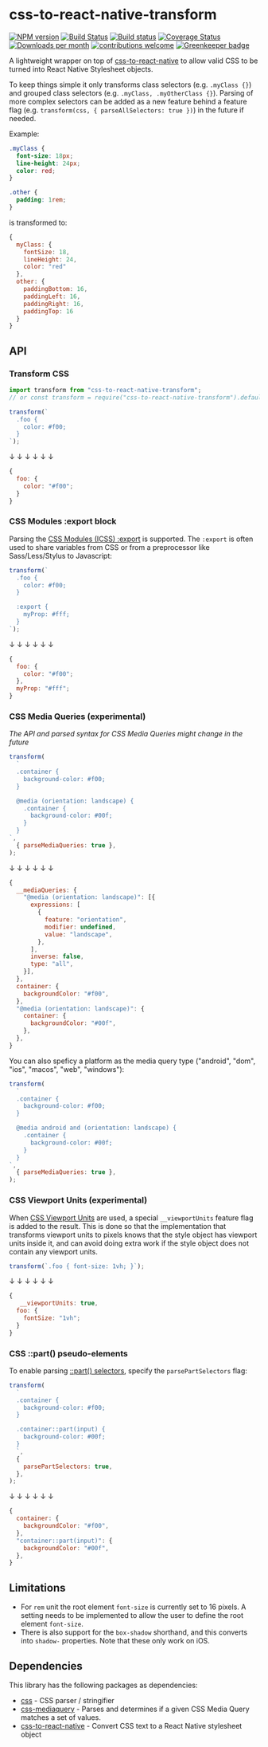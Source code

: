 # css-to-react-native-transform

[![NPM version](http://img.shields.io/npm/v/css-to-react-native-transform.svg)](https://www.npmjs.org/package/css-to-react-native-transform)
[![Build Status](https://travis-ci.org/kristerkari/css-to-react-native-transform.svg?branch=master)](https://travis-ci.org/kristerkari/css-to-react-native-transform)
[![Build status](https://ci.appveyor.com/api/projects/status/75s8ls2m47by8b1x/branch/master?svg=true)](https://ci.appveyor.com/project/kristerkari/css-to-react-native-transform/branch/master)
[![Coverage Status](https://coveralls.io/repos/github/kristerkari/css-to-react-native-transform/badge.svg?branch=master)](https://coveralls.io/github/kristerkari/css-to-react-native-transform?branch=master)
[![Downloads per month](https://img.shields.io/npm/dm/css-to-react-native-transform.svg)](http://npmcharts.com/compare/css-to-react-native-transform)
[![contributions welcome](https://img.shields.io/badge/contributions-welcome-brightgreen.svg?style=flat)](https://egghead.io/courses/how-to-contribute-to-an-open-source-project-on-github)
[![Greenkeeper badge](https://badges.greenkeeper.io/kristerkari/css-to-react-native-transform.svg)](https://greenkeeper.io/)

A lightweight wrapper on top of
[css-to-react-native](https://github.com/styled-components/css-to-react-native)
to allow valid CSS to be turned into React Native Stylesheet objects.

To keep things simple it only transforms class selectors (e.g. `.myClass {}`) and grouped class selectors (e.g. `.myClass, .myOtherClass {}`). Parsing of more complex selectors can be added as a new feature behind a feature flag (e.g. `transform(css, { parseAllSelectors: true })`) in the future if needed.

Example:

```css
.myClass {
  font-size: 18px;
  line-height: 24px;
  color: red;
}

.other {
  padding: 1rem;
}
```

is transformed to:

```js
{
  myClass: {
    fontSize: 18,
    lineHeight: 24,
    color: "red"
  },
  other: {
    paddingBottom: 16,
    paddingLeft: 16,
    paddingRight: 16,
    paddingTop: 16
  }
}
```

## API

### Transform CSS

```js
import transform from "css-to-react-native-transform";
// or const transform = require("css-to-react-native-transform").default;

transform(`
  .foo {
    color: #f00;
  }
`);
```

↓ ↓ ↓ ↓ ↓ ↓

```js
{
  foo: {
    color: "#f00";
  }
}
```

### CSS Modules :export block

Parsing the [CSS Modules (ICSS) :export](https://github.com/css-modules/icss#export) is supported. The `:export` is often used to share variables from CSS or from a preprocessor like Sass/Less/Stylus to Javascript:

```js
transform(`
  .foo {
    color: #f00;
  }

  :export {
    myProp: #fff;
  }
`);
```

↓ ↓ ↓ ↓ ↓ ↓

```js
{
  foo: {
    color: "#f00";
  },
  myProp: "#fff";
}
```

### CSS Media Queries (experimental)

_The API and parsed syntax for CSS Media Queries might change in the future_

```js
transform(
  `
  .container {
    background-color: #f00;
  }

  @media (orientation: landscape) {
    .container {
      background-color: #00f;
    }
  }
`,
  { parseMediaQueries: true },
);
```

↓ ↓ ↓ ↓ ↓ ↓

```js
{
  __mediaQueries: {
    "@media (orientation: landscape)": [{
      expressions: [
        {
          feature: "orientation",
          modifier: undefined,
          value: "landscape",
        },
      ],
      inverse: false,
      type: "all",
    }],
  },
  container: {
    backgroundColor: "#f00",
  },
  "@media (orientation: landscape)": {
    container: {
      backgroundColor: "#00f",
    },
  },
}
```

You can also speficy a platform as the media query type ("android", "dom", "ios", "macos", "web", "windows"):

```js
transform(
  `
  .container {
    background-color: #f00;
  }

  @media android and (orientation: landscape) {
    .container {
      background-color: #00f;
    }
  }
`,
  { parseMediaQueries: true },
);
```

### CSS Viewport Units (experimental)

When [CSS Viewport Units](https://caniuse.com/#feat=viewport-units) are used, a special `__viewportUnits` feature flag is added to the result. This is done so that the implementation that transforms viewport units to pixels knows that the style object has viewport units inside it, and can avoid doing extra work if the style object does not contain any viewport units.

```js
transform(`.foo { font-size: 1vh; }`);
```

↓ ↓ ↓ ↓ ↓ ↓

```js
{
   __viewportUnits: true,
  foo: {
    fontSize: "1vh";
  }
}
```

### CSS ::part() pseudo-elements

To enable parsing [::part() selectors](https://developer.mozilla.org/en-US/docs/Web/CSS/::part), specify the `parsePartSelectors` flag:

```js
transform(
  `
  .container {
    background-color: #f00;
  }

  .container::part(input) {
    background-color: #00f;
  }
  `,
  {
    parsePartSelectors: true,
  },
);
```

↓ ↓ ↓ ↓ ↓ ↓

```js
{
  container: {
    backgroundColor: "#f00",
  },
  "container::part(input)": {
    backgroundColor: "#00f",
  },
}
```

## Limitations

- For `rem` unit the root element `font-size` is currently set to 16 pixels. A
  setting needs to be implemented to allow the user to define the root element
  `font-size`.
- There is also support for the `box-shadow` shorthand, and this converts into
  `shadow-` properties. Note that these only work on iOS.

## Dependencies

This library has the following packages as dependencies:

- [css](https://github.com/reworkcss/css#readme) - CSS parser / stringifier
- [css-mediaquery](https://github.com/ericf/css-mediaquery) - Parses and determines if a given CSS Media Query matches a set of values.
- [css-to-react-native](https://github.com/styled-components/css-to-react-native) - Convert CSS text to a React Native stylesheet object
